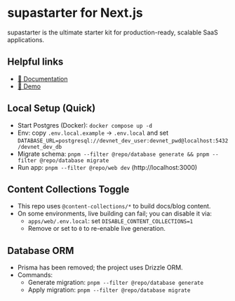 # supastarter for Next.js

supastarter is the ultimate starter kit for production-ready, scalable SaaS applications.

## Helpful links

- [📘 Documentation](https://supastarter.dev/docs/nextjs)
- [🚀 Demo](https://demo.supastarter.dev)

## Local Setup (Quick)

- Start Postgres (Docker): `docker compose up -d`
- Env: copy `.env.local.example` → `.env.local` and set `DATABASE_URL=postgresql://devnet_dev_user:devnet_pwd@localhost:5432/devnet_dev_db`
- Migrate schema: `pnpm --filter @repo/database generate && pnpm --filter @repo/database migrate`
- Run app: `pnpm --filter @repo/web dev` (http://localhost:3000)

## Content Collections Toggle

- This repo uses `@content-collections/*` to build docs/blog content.
- On some environments, live building can fail; you can disable it via:
  - `apps/web/.env.local`: set `DISABLE_CONTENT_COLLECTIONS=1`
  - Remove or set to `0` to re-enable live generation.

## Database ORM

- Prisma has been removed; the project uses Drizzle ORM.
- Commands:
  - Generate migration: `pnpm --filter @repo/database generate`
  - Apply migration: `pnpm --filter @repo/database migrate`
